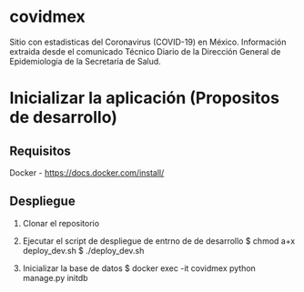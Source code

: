 # covidmex
Sitio con estadisticas del Coronavirus (COVID-19) en México. Información extraida desde el comunicado Técnico Diario de la Dirección General de Epidemiología de la  Secretaría de Salud.

# Inicializar la aplicación (Propositos de desarrollo)

## Requisitos

Docker - https://docs.docker.com/install/

## Despliegue

1. Clonar el repositorio

2. Ejecutar el script de despliegue de entrno de de desarrollo
  $ chmod a+x deploy_dev.sh
  $ ./deploy_dev.sh
  
3. Inicializar la base de datos
  $  docker exec -it covidmex python manage.py initdb
